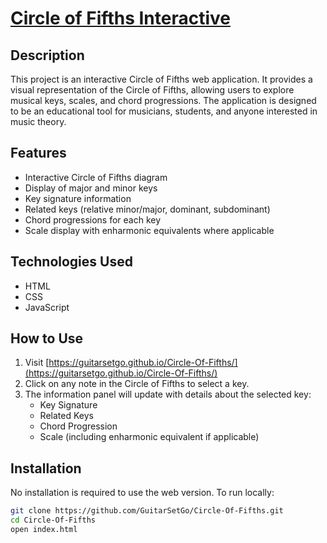 # [Circle of Fifths Interactive](https://guitarsetgo.github.io/Circle-Of-Fifths/)

## Description
This project is an interactive Circle of Fifths web application. It provides a visual representation of the Circle of Fifths, allowing users to explore musical keys, scales, and chord progressions. The application is designed to be an educational tool for musicians, students, and anyone interested in music theory.

## Features
- Interactive Circle of Fifths diagram
- Display of major and minor keys
- Key signature information
- Related keys (relative minor/major, dominant, subdominant)
- Chord progressions for each key
- Scale display with enharmonic equivalents where applicable

## Technologies Used
- HTML
- CSS
- JavaScript

## How to Use
1. Visit [https://guitarsetgo.github.io/Circle-Of-Fifths/](https://guitarsetgo.github.io/Circle-Of-Fifths/)
2. Click on any note in the Circle of Fifths to select a key.
3. The information panel will update with details about the selected key:
   - Key Signature
   - Related Keys
   - Chord Progression
   - Scale (including enharmonic equivalent if applicable)

## Installation
No installation is required to use the web version. To run locally:

```bash
git clone https://github.com/GuitarSetGo/Circle-Of-Fifths.git
cd Circle-Of-Fifths
open index.html
